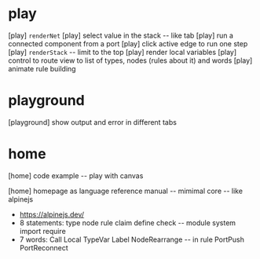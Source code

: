 # play

[play] `renderNet`
[play] select value in the stack -- like tab
[play] run a connected component from a port
[play] click active edge to run one step
[play] `renderStack` -- limit to the top
[play] render local variables
[play] control to route view to list of types, nodes (rules about it) and words
[play] animate rule building

# playground

[playground] show output and error in different tabs

# home

[home] code example -- play with canvas

[home] homepage as language reference manual -- mimimal core -- like alpinejs

- https://alpinejs.dev/
- 8 statements: type node rule claim define check -- module system import require
- 7 words: Call Local TypeVar Label NodeRearrange -- in rule PortPush PortReconnect
